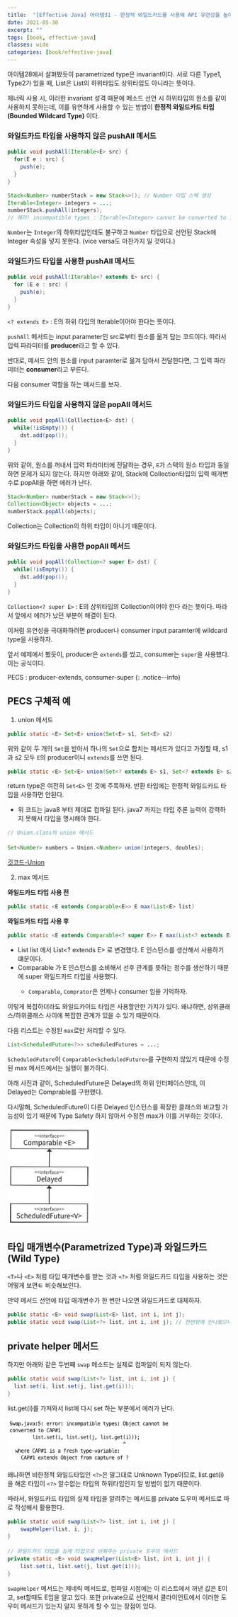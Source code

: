 ```yaml
---
title:  "[Effective Java] 아이템31 - 한정적 와일드카드를 사용해 API 유연성을 높이라"
date: 2021-05-30
excerpt: ""
tags: [book, effective-java]
classes: wide
categories: [book/effective-java]
---
```


아이템28에서 살펴봤듯이 parametrized type은 invariant이다. 서로 다른 Type1, Type2가 있을 때, List<Type1>은 List<Type2>의 하위타입도 상위타입도 아니라는 뜻이다.

제너릭 사용 시, 이러한 invariant 성격 때문에 메소드 선언 시 하위타입의 원소를 같이 사용하지 못하는데, 이를 유연하게 사용할 수 있는 방법이 **한정적 와일드카드 타입 (Bounded Wildcard Type)** 이다.

### 와일드카드 타입을 사용하지 않은 pushAll 메서드

``` java
public void pushAll(Iterable<E> src) {
  for(E e : src) {
    push(e);    
  }
}
```

``` java
Stack<Number> numberStack = new Stack<>(); // Number 타입 스택 생성
Iterable<Integer> integers = ...;
numberStack.pushAll(integers);
// 에러! incompatible types : Iterable<Integer> cannot be converted to Iterable<Number>
```

`Number`는 `Integer`의 하위타입인데도 불구하고 `Number` 타입으로 선언된 Stack에 Integer 속성을 넣지 못한다. (vice versa도 마찬가지 일 것이다.)

### 와일드카드 타입을 사용한 pushAll 메서드

``` java
public void pushAll(Iterable<? extends E> src) {
  for (E e : src) {
    push(e);
  }
}
```

`<? extends E>` : E의 하위 타입의 Iterable이어야 한다는 뜻이다.

`pushAll` 메서드는 input parameter인 src로부터 원소를 옮겨 담는 코드이다. 따라서 입력 파라미터를 **producer**라고 할 수 있다.

반대로, 메서드 안의 원소를 input paramter로 옮겨 담아서 전달한다면, 그 입력 파라미터는 **consumer**라고 부른다.

다음 consumer 역할을 하는 메서드를 보자.

### 와일드카드 타입을 사용하지 않은 popAll 메서드

``` java
public void popAll(Colllection<E> dst) {
  while(!isEmpty()) {
    dst.add(pop());
  }
}
```

위와 같이, 원소를 꺼내서 입력 파라미터에 전달하는 경우, `E`가 스택의 원소 타입과 동일하면 문제가 되지 않는다.
하지만 아래와 같이, Stack<Number>에 Collection<Object>타입의 입력 매개변수로 popAll을 하면 에러가 난다.

``` java
Stack<Number> numberStack = new Stack<>();
Collection<Object> objects = ...;
numberStack.popAll(objects);
```

Collection<Object>는 Collection<Number>의 하위 타입이 아니기 때문이다.


### 와일드카드 타입을 사용한 popAll 메서드

``` java
public void popAll(Collection<? super E> dst) {
  while(!isEmpty()) {
    dst.add(pop());
  }
}
```

`Collection<? super E>` : E의 상위타입의 Collection이어야 한다 라는 뜻이다. 따라서 앞에서 에러가 났던 부분이 해결이 된다.

이처럼 유연성을 극대화하려면 producer나 consumer input paramter에 wildcard type을 사용하자.

앞서 예제에서 봤듯이, producer은 `extends`를 썼고, consumer는 `super`을 사용했다. 이는 공식이다.

PECS : producer-extends, consumer-super
{: .notice--info}


## PECS 구체적 예

1. union 메서드

``` java
public static <E> Set<E> union(Set<E> s1, Set<E> s2)
```

위와 같이 두 개의 `Set`을 받아서 하나의 `Set`으로 합치는 메서드가 있다고 가정할 때, s1 과 s2 모두 `E`의 producer이니 `extends`를 쓰면 된다.

``` java
public static <E> Set<E> union(Set<? extends E> s1, Set<? extends E> s2)
```

return type은 여전히 `Set<E>` 인 것에 주목하자. 반환 타입에는 한정적 와일드카드 타입을 사용하면 안된다.


- 위 코드는 java8 부터 제대로 컴파일 된다. java7 까지는 타입 추론 능력이 강력하지 못해서 타입을 명시해야 한다.

``` java
// Union.class의 union 메서드

Set<Number> numbers = Union.<Number> union(integers, doubles);
```

[깃코드-Union](https://github.com/WegraLee/effective-java-3e-source-code/blob/master/src/effectivejava/chapter5/item31/Union.java)

2. max 메서드

**와일드카드 타입 사용 전**
``` java
public static <E extends Comparable<E>> E max(List<E> list)
```

**와일드카드 타입 사용 후**
``` java
public static <E extends Comparable<? super E>> E max(List<? extends E> list)
```

- List<E> list 에서 List<? extends E> 로 변경했다. E 인스턴스를 생산해서 사용하기 떄문이다.
- Comparable<E> 가 E 인스턴스를 소비해서 선후 관계를 뜻하는 정수를 생산하기 때문에 super 와일드카드 타입을 사용했다.
  - `Comparable`, `Comprator`은 언제나 consumer 임을 기억하자.


이렇게 복잡하더라도 와일드카이드 타입은 사용할만한 가치가 있다. 왜냐하면, 상위클래스/하위클래스 사이에 복잡한 관계가 있을 수 있기 때문이다.

다음 리스트는 수정된 `max`로만 처리할 수 있다.

``` java
List<ScheduledFuture<?>> scheduledFutures = ...;
```

`ScheduledFuture`이 `Comparable<ScheduledFuture>`를 구현하지 않았기 때문에 수정된 max 메서드에서는 실행이 불가하다.

아래 사진과 같이, ScheduledFuture은 Delayed의 하위 인터페이스인데, 이 Delayed는 Comprable<Delayed>를 구현했다.

다시말해, ScheduledFuture이 다른 Delayed 인스턴스를 확장한 클래스와 비교할 가능성이 있기 때문에 Type Safety 하지 않아서 수정전 max가 이를 거부하는 것이다.

![화면 캡처 2021-05-30 084720](/assets/화면%20캡처%202021-05-30%20084720.png)

## 타입 매개변수(Parametrized Type)과 와일드카드(Wild Type)

`<T>`나 `<E>` 처럼 타입 매개변수를 받는 것과 `<?>` 처럼 와일드카드 타입을 사용하는 것은 어떻게 보면ㅌ 비슷해보인다.

만약 메서드 선언에 타입 매개변수가 한 번만 나오면 와일드카드로 대체하자.

``` java
public static <E> void swap(List<E> list, int i, int j);
public static void swap(List<?> list, int i, int j); // 한번밖에 안나왔으니, 이렇게 쓰자
```

## private helper 메서드

하지만 아래와 같은 두번째 `swap` 메소드는 실제로 컴파일이 되지 않는다.

``` java
public static void swap(List<?> list, int i, int j) {
  list.set(i, list.set(j, list.get(i)));
}
```

list.get(i)를 가져와서 list에 다시 set 하는 부분에서 에러가 난다.

![화면 캡처 2021-05-30 085727](/assets/화면%20캡처%202021-05-30%20085727.png)

왜냐하면 비한정적 와일드타입인 `<?>`은 말그대로 Unknown Type이므로, list.get(i) 을 해온 타입이 `<?>` 알수없는 타입의 하위타입인지 알 방법이 없기 때문이다.


따라서, 와일드카드 타입의 실제 타입을 알려주는 메서드를 private 도우미 메서드로 따로 작성해서 활용한다.

``` java
public static void swap(List<?> list, int i, int j) {
    swapHelper(list, i, j);
}

// 와일드카드 타입을 실제 타입으로 바꿔주는 private 도우미 메서드
private static <E> void swapHelper(List<E> list, int i, int j) {
    list.set(i, list.set(j, list.get(i)));
}
```

`swapHelper` 메서드는 제네릭 메서드로, 컴파일 시점에는 이 리스트에서 꺼낸 값은 E이고, set할때도 E임을 알고 있다. 또한 private으로 선언해서 클라이언트에서 이러한 도우미 메서드가 있는지 알지 못하게 할 수 있는 장점이 있다.
